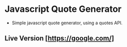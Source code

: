 # Javascript Quote Generator

- Simple javascript quote generator, using a quotes API.

## Live Version [https://google.com/]